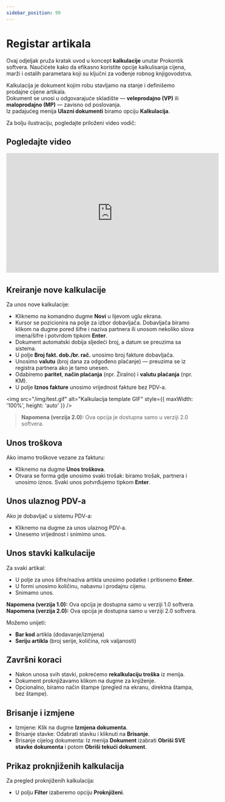 ```yaml
---
sidebar_position: 99
---
```


# Registar artikala


Ovaj odjeljak pruža kratak uvod u koncept **kalkulacije** unutar Prokontik softvera. Naučićete kako da efikasno koristite opcije kalkulisanja cijena, marži i ostalih parametara koji su ključni za vođenje robnog knjigovodstva.


Kalkulacija je dokument kojim robu stavljamo na stanje i definišemo prodajne cijene artikala.  
Dokument se unosi u odgovarajuće skladište — **veleprodajno (VP)** ili **maloprodajno (MP)** — zavisno od poslovanja.  
Iz padajućeg menija **Ulazni dokumenti** biramo opciju **Kalkulacija**.

Za bolju ilustraciju, pogledajte priloženi video vodič:

## Pogledajte video

<iframe width="560" height="315" src="https://www.youtube.com/embed/chV68OsnDlQ" 
title="YouTube video player" frameborder="0" allow="accelerometer; autoplay; clipboard-write; encrypted-media; gyroscope; picture-in-picture; web-share" allowfullscreen></iframe>


## Kreiranje nove kalkulacije

Za unos nove kalkulacije:
- Kliknemo na komandno dugme **Novi** u lijevom uglu ekrana.
- Kursor se pozicionira na polje za izbor dobavljača. Dobavljača biramo klikom na dugme pored šifre i naziva partnera ili unosom nekoliko slova imena/šifre i potvrdom tipkom **Enter**.
- Dokument automatski dobija sljedeći broj, a datum se preuzima sa sistema.
- U polje **Broj fakt. dob./br. rač.** unosimo broj fakture dobavljača.
- Unosimo **valutu** (broj dana za odgođeno plaćanje) — preuzima se iz registra partnera ako je tamo unesen.
- Odabiremo **paritet**, **način plaćanja** (npr. Žiralno) i **valutu plaćanja** (npr. KM).
- U polje **Iznos fakture** unosimo vrijednost fakture bez PDV-a.


<img
  src="/img/test.gif"
  alt="Kalkulacija template GIF"
  style={{ maxWidth: '100%', height: 'auto' }}
/>



> **Napomena (verzija 2.0):** Ova opcija je dostupna samo u verziji 2.0 softvera.
## Unos troškova

Ako imamo troškove vezane za fakturu:
- Kliknemo na dugme **Unos troškova**.
- Otvara se forma gdje unosimo svaki trošak: biramo trošak, partnera i unosimo iznos. Svaki unos potvrđujemo tipkom **Enter**.

## Unos ulaznog PDV-a

Ako je dobavljač u sistemu PDV-a:
- Kliknemo na dugme za unos ulaznog PDV-a.
- Unesemo vrijednost i snimimo unos.

## Unos stavki kalkulacije

Za svaki artikal:
- U polje za unos šifre/naziva artikla unosimo podatke i pritisnemo **Enter**.
- U formi unosimo količinu, nabavnu i prodajnu cijenu.
- Snimamo unos.

<div style={{
  padding: '0.8em',
  background: '#fff8e1',
  borderLeft: '4px solid #f39c12',
  margin: '0.5em 0'
}}>
  <strong>Napomena (verzija 1.0):</strong> Ova opcija je dostupna samo u verziji 1.0 softvera.
</div>

<div style={{
  padding: '0.8em',
  background: '#eaf4fb',
  borderLeft: '4px solid #2980b9',
  margin: '0.5em 0'
}}>
  <strong>Napomena (verzija 2.0):</strong> Ova opcija je dostupna samo u verziji 2.0 softvera.
</div>


Možemo unijeti:
- **Bar kod** artikla (dodavanje/izmjena)
- **Seriju artikla** (broj serije, količina, rok valjanosti)

## Završni koraci

- Nakon unosa svih stavki, pokrećemo **rekalkulaciju troška** iz menija.
- Dokument proknjižavamo klikom na dugme za knjiženje.
- Opcionalno, biramo način štampe (pregled na ekranu, direktna štampa, bez štampe).

## Brisanje i izmjene

- Izmjene: Klik na dugme **Izmjena dokumenta**.
- Brisanje stavke: Odabrati stavku i kliknuti na **Brisanje**.
- Brisanje cijelog dokumenta: Iz menija **Dokument** izabrati **Obriši SVE stavke dokumenta** i potom **Obriši tekući dokument**.

## Prikaz proknjiženih kalkulacija

Za pregled proknjiženih kalkulacija:
- U polju **Filter** izaberemo opciju **Proknjiženi**.
